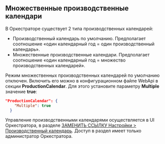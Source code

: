 ## Множественные производственные календари

В Оркестраторе существует 2 типа производственных календарей:
* Производственный календарь по умолчанию. Предполагает соотношение «один календарный год = один производственный календарь». 
* Множественные производственные календари. Предполагает соотношение «один календарный год = множество производственных календарей».

Режим множественных производственных календарей по умолчанию отключен. Включить его можно в конфигурационном файле WebApi в секции **ProductionCalendar**. Для этого установите параметру **Multiple** значение **true**:

```json
"ProductionCalendar": {
    "Multiple": true
  }
```
Управление производственными календарями осуществляется в UI Оркестратора, в разделе [ЗАМЕНИТЬ ССЫЛКУ Настройки > Производственный календарь](https://docs.primo-rpa.ru/primo-rpa/orchestrator/settings/calendar). Доступ в раздел имеет только администратор Оркестратора.